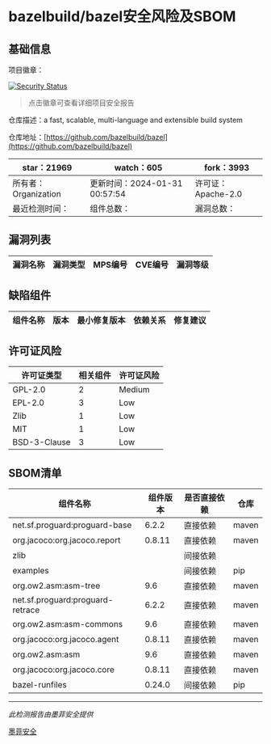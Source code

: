 # bazelbuild/bazel安全风险及SBOM

## 基础信息

项目徽章：

[![Security Status](https://www.murphysec.com/platform3/v31/badge/1752393711007641600.svg)](https://www.murphysec.com/console/report/1698397291508711424/1752393711007641600)

> 点击徽章可查看详细项目安全报告

仓库描述：a fast, scalable, multi-language and extensible build system

仓库地址：[https://github.com/bazelbuild/bazel](https://github.com/bazelbuild/bazel)

| star：21969 | watch：605 | fork：3993 |
| ----------- | -------------- | ------------ |
| 所有者：Organization | 更新时间：2024-01-31 00:57:54 | 许可证：Apache-2.0 |
| 最近检测时间： | 组件总数： | 漏洞总数： |




## 漏洞列表

| 漏洞名称 | 漏洞类型 | MPS编号 | CVE编号 | 漏洞等级 |
| ------- | ------ | ------- | ------ | ----- |





## 缺陷组件

| 组件名称 | 版本 | 最小修复版本 | 依赖关系 | 修复建议 |
| -------- | ---- | ------------ | -------- | -------- |





## 许可证风险

| 许可证类型 | 相关组件 | 许可证风险 |
| ---------- | -------- | ---------- |
|GPL-2.0|2|Medium|
|EPL-2.0|3|Low|
|Zlib|1|Low|
|MIT|1|Low|
|BSD-3-Clause|3|Low|




## SBOM清单

| 组件名称 | 组件版本 | 是否直接依赖 | 仓库 |
| -------- | -------- | ------------ | ---- |
|net.sf.proguard:proguard-base|6.2.2|直接依赖|maven|
|org.jacoco:org.jacoco.report|0.8.11|直接依赖|maven|
|zlib||间接依赖||
|examples||间接依赖|pip|
|org.ow2.asm:asm-tree|9.6|直接依赖|maven|
|net.sf.proguard:proguard-retrace|6.2.2|直接依赖|maven|
|org.ow2.asm:asm-commons|9.6|直接依赖|maven|
|org.jacoco:org.jacoco.agent|0.8.11|直接依赖|maven|
|org.ow2.asm:asm|9.6|直接依赖|maven|
|org.jacoco:org.jacoco.core|0.8.11|直接依赖|maven|
|bazel-runfiles|0.24.0|间接依赖|pip|


------

*此检测报告由墨菲安全提供*

[墨菲安全](www.murphysec.com)